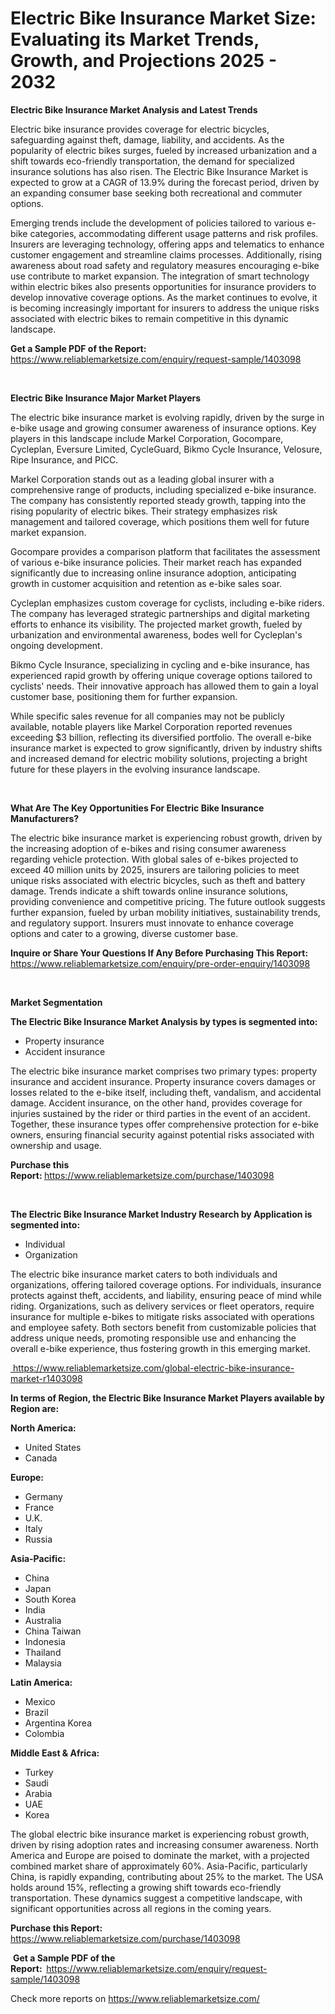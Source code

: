 <p><h1>Electric Bike Insurance Market Size: Evaluating its Market Trends, Growth, and Projections 2025 - 2032</h1></p><p><strong>Electric Bike Insurance Market Analysis and Latest Trends</strong></p>
<p><p>Electric bike insurance provides coverage for electric bicycles, safeguarding against theft, damage, liability, and accidents. As the popularity of electric bikes surges, fueled by increased urbanization and a shift towards eco-friendly transportation, the demand for specialized insurance solutions has also risen. The Electric Bike Insurance Market is expected to grow at a CAGR of 13.9% during the forecast period, driven by an expanding consumer base seeking both recreational and commuter options. </p><p>Emerging trends include the development of policies tailored to various e-bike categories, accommodating different usage patterns and risk profiles. Insurers are leveraging technology, offering apps and telematics to enhance customer engagement and streamline claims processes. Additionally, rising awareness about road safety and regulatory measures encouraging e-bike use contribute to market expansion. The integration of smart technology within electric bikes also presents opportunities for insurance providers to develop innovative coverage options. As the market continues to evolve, it is becoming increasingly important for insurers to address the unique risks associated with electric bikes to remain competitive in this dynamic landscape.</p></p>
<p><strong>Get a Sample PDF of the Report:&nbsp;</strong> <a href="https://www.reliablemarketsize.com/enquiry/request-sample/1403098?utm_campaign=2952&utm_medium=2&utm_source=Github&utm_content=ia&utm_term=28032025&utm_id=electric-bike-insurance">https://www.reliablemarketsize.com/enquiry/request-sample/1403098</a></p>
<p>&nbsp;</p>
<p><strong>Electric Bike Insurance Major Market Players</strong></p>
<p><p>The electric bike insurance market is evolving rapidly, driven by the surge in e-bike usage and growing consumer awareness of insurance options. Key players in this landscape include Markel Corporation, Gocompare, Cycleplan, Eversure Limited, CycleGuard, Bikmo Cycle Insurance, Velosure, Ripe Insurance, and PICC.</p><p>Markel Corporation stands out as a leading global insurer with a comprehensive range of products, including specialized e-bike insurance. The company has consistently reported steady growth, tapping into the rising popularity of electric bikes. Their strategy emphasizes risk management and tailored coverage, which positions them well for future market expansion.</p><p>Gocompare provides a comparison platform that facilitates the assessment of various e-bike insurance policies. Their market reach has expanded significantly due to increasing online insurance adoption, anticipating growth in customer acquisition and retention as e-bike sales soar.</p><p>Cycleplan emphasizes custom coverage for cyclists, including e-bike riders. The company has leveraged strategic partnerships and digital marketing efforts to enhance its visibility. The projected market growth, fueled by urbanization and environmental awareness, bodes well for Cycleplan's ongoing development.</p><p>Bikmo Cycle Insurance, specializing in cycling and e-bike insurance, has experienced rapid growth by offering unique coverage options tailored to cyclists' needs. Their innovative approach has allowed them to gain a loyal customer base, positioning them for further expansion.</p><p>While specific sales revenue for all companies may not be publicly available, notable players like Markel Corporation reported revenues exceeding $3 billion, reflecting its diversified portfolio. The overall e-bike insurance market is expected to grow significantly, driven by industry shifts and increased demand for electric mobility solutions, projecting a bright future for these players in the evolving insurance landscape.</p></p>
<p>&nbsp;</p>
<p><strong>What Are The Key Opportunities For Electric Bike Insurance Manufacturers?</strong></p>
<p><p>The electric bike insurance market is experiencing robust growth, driven by the increasing adoption of e-bikes and rising consumer awareness regarding vehicle protection. With global sales of e-bikes projected to exceed 40 million units by 2025, insurers are tailoring policies to meet unique risks associated with electric bicycles, such as theft and battery damage. Trends indicate a shift towards online insurance solutions, providing convenience and competitive pricing. The future outlook suggests further expansion, fueled by urban mobility initiatives, sustainability trends, and regulatory support. Insurers must innovate to enhance coverage options and cater to a growing, diverse customer base.</p></p>
<p><strong>Inquire or Share Your Questions If Any Before Purchasing This Report:</strong> <a href="https://www.reliablemarketsize.com/enquiry/pre-order-enquiry/1403098?utm_campaign=2952&utm_medium=2&utm_source=Github&utm_content=ia&utm_term=28032025&utm_id=electric-bike-insurance">https://www.reliablemarketsize.com/enquiry/pre-order-enquiry/1403098</a></p>
<p>&nbsp;</p>
<p><strong>Market Segmentation</strong></p>
<p><strong>The Electric Bike Insurance Market Analysis by types is segmented into:</strong></p>
<p><ul><li>Property insurance</li><li>Accident insurance</li></ul></p>
<p><p>The electric bike insurance market comprises two primary types: property insurance and accident insurance. Property insurance covers damages or losses related to the e-bike itself, including theft, vandalism, and accidental damage. Accident insurance, on the other hand, provides coverage for injuries sustained by the rider or third parties in the event of an accident. Together, these insurance types offer comprehensive protection for e-bike owners, ensuring financial security against potential risks associated with ownership and usage.</p></p>
<p><strong>Purchase this Report:&nbsp;</strong><a href="https://www.reliablemarketsize.com/purchase/1403098?utm_campaign=2952&utm_medium=2&utm_source=Github&utm_content=ia&utm_term=28032025&utm_id=electric-bike-insurance">https://www.reliablemarketsize.com/purchase/1403098</a></p>
<p>&nbsp;</p>
<p><strong>The Electric Bike Insurance Market Industry Research by Application is segmented into:</strong></p>
<p><ul><li>Individual</li><li>Organization</li></ul></p>
<p><p>The electric bike insurance market caters to both individuals and organizations, offering tailored coverage options. For individuals, insurance protects against theft, accidents, and liability, ensuring peace of mind while riding. Organizations, such as delivery services or fleet operators, require insurance for multiple e-bikes to mitigate risks associated with operations and employee safety. Both sectors benefit from customizable policies that address unique needs, promoting responsible use and enhancing the overall e-bike experience, thus fostering growth in this emerging market.</p></p>
<p><a href="https://www.reliablemarketsize.com/global-electric-bike-insurance-market-r1403098?utm_campaign=2952&utm_medium=2&utm_source=Github&utm_content=ia&utm_term=28032025&utm_id=electric-bike-insurance">&nbsp;https://www.reliablemarketsize.com/global-electric-bike-insurance-market-r1403098</a></p>
<p><strong>In terms of Region, the Electric Bike Insurance Market Players available by Region are:</strong></p>
<p>
    <p> <strong> North America: </strong>
        <ul>
            <li>United States</li>
            <li>Canada</li>
        </ul>
        </p> 
    <p> <strong> Europe: </strong>
        <ul>
            <li>Germany</li>
            <li>France</li>
            <li>U.K.</li>
            <li>Italy</li>
            <li>Russia</li>
        </ul>
        </p> 
    <p> <strong> Asia-Pacific: </strong>
        <ul>
            <li>China</li>
            <li>Japan</li>
            <li>South Korea</li>
            <li>India</li>
            <li>Australia</li>
            <li>China Taiwan</li>
            <li>Indonesia</li>
            <li>Thailand</li>
            <li>Malaysia</li>
        </ul>
        </p> 
    <p> <strong> Latin America: </strong>
        <ul>
            <li>Mexico</li>
            <li>Brazil</li>
            <li>Argentina Korea</li>
            <li>Colombia</li>
        </ul>
        </p> 
    <p> <strong> Middle East & Africa: </strong>
        <ul>
            <li>Turkey</li>
            <li>Saudi</li>
            <li>Arabia</li>
            <li>UAE</li>
            <li>Korea</li>
        </ul>
    </p>
    </p>
<p><p>The global electric bike insurance market is experiencing robust growth, driven by rising adoption rates and increasing consumer awareness. North America and Europe are poised to dominate the market, with a projected combined market share of approximately 60%. Asia-Pacific, particularly China, is rapidly expanding, contributing about 25% to the market. The USA holds around 15%, reflecting a growing shift towards eco-friendly transportation. These dynamics suggest a competitive landscape, with significant opportunities across all regions in the coming years.</p></p>
<p><strong>Purchase this Report: </strong><a href="https://www.reliablemarketsize.com/purchase/1403098?utm_campaign=2952&utm_medium=2&utm_source=Github&utm_content=ia&utm_term=28032025&utm_id=electric-bike-insurance">https://www.reliablemarketsize.com/purchase/1403098</a></p>
<p>&nbsp;<strong>Get a Sample PDF of the Report:&nbsp;&nbsp;</strong><a href="https://www.reliablemarketsize.com/enquiry/request-sample/1403098?utm_campaign=2952&utm_medium=2&utm_source=Github&utm_content=ia&utm_term=28032025&utm_id=electric-bike-insurance">https://www.reliablemarketsize.com/enquiry/request-sample/1403098</a></p>
<p><strong></strong></p>
<p>Check more reports on <a href="https://www.reliablemarketsize.com/?utm_campaign=2952&utm_medium=2&utm_source=Github&utm_content=ia&utm_term=28032025&utm_id=electric-bike-insurance">https://www.reliablemarketsize.com/</a></p>
